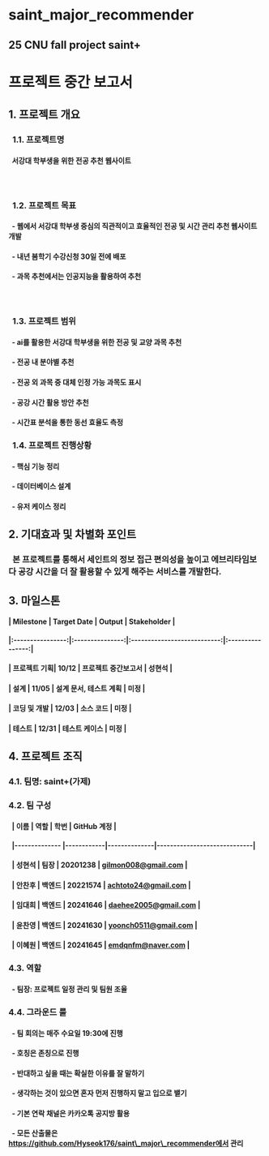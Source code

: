 # **saint\_major\_recommender**

## 25 CNU fall project saint+

### 

# 프로젝트 중간 보고서



## 1\. 프로젝트 개요

###  	1.1. 프로젝트명

####  		서강대 학부생을 위한 전공 추천 웹사이트

###  

###  	1.2. 프로젝트 목표

####  		- 웹에서 서강대 학부생 중심의 직관적이고 효율적인 전공 및 시간 관리 추천 웹사이트 개발

####  		- 내년 봄학기 수강신청 30일 전에 배포

####  		- 과목 추천에서는 인공지능을 활용하여 추천

###  

###  	1.3. 프로젝트 범위

####  			- ai를 활용한 서강대 학부생을 위한 전공 및 교양 과목 추천

####  			- 전공 내 분야별 추천

####  			- 전공 외 과목 중 대체 인정 가능 과목도 표시

####  			- 공강 시간 활용 방안 추천

####  			- 시간표 분석을 통한 동선 효율도 측정

### &nbsp;	1.4. 프로젝트 진행상황

#### &nbsp;			- 핵심 기능 정리

#### &nbsp;			- 데이터베이스 설계

#### &nbsp;			- 유저 케이스 정리







## 2\. 기대효과 및 차별화 포인트

###  	본 프로젝트를 통해서 세인트의 정보 접근 편의성을 높이고 에브리타임보다 공강 시간을 더 잘 활용할 수 있게 해주는 서비스를 개발한다.

### 

## 3\. 마일스톤

#### | Milestone      | Target Date | Output                      | Stakeholder    |

#### |:----------------:|:---------------:|:---------------------------:|:----------------:|

#### | 프로젝트 기획| 10/12         | 프로젝트 중간보고서           | 성현석           |

#### | 설계             | 11/05         | 설계 문서, 테스트 계획  | 미정              |

#### | 코딩 및 개발  | 12/03         | 소스 코드                   | 미정              |

#### | 테스트          | 12/31         | 테스트 케이스             | 미정              |



## 4\. 프로젝트 조직

### 4.1. 팀명: saint+(가제)

### 4.2. 팀 구성

####  	| 이름           | 역할       | 학번      	  | GitHub 계정                 |

####  	|-------------- |------------|--------------|-----------------------------|

####  	| 성현석        | 팀장       | 20201238  | gilmon008@gmail.com   |

####  	| 안찬후        | 백엔드    | 20221574  | achtoto24@gmail.com    |

####  	| 임대희        | 백엔드    | 20241646  | daehee2005@gmail.com  |

####  	| 윤찬영        | 백엔드    | 20241630  | yoonch0511@gmail.com |

####  	| 이혜원        | 백엔드    | 20241645  | emdqnfm@naver.com     |



### 4.3. 역할

####  	- 팀장: 프로젝트 일정 관리 및 팀원 조율

### 

### 4.4. 그라운드 룰

####  	- 팀 회의는 매주 수요일 19:30에 진행

####  	- 호칭은 존칭으로 진행

####  	- 반대하고 싶을 때는 확실한 이유를 잘 말하기

####  	- 생각하는 것이 있으면 혼자 먼저 진행하지 말고 입으로 뱉기

####  	- 기본 연락 채널은 카카오톡 공지방 활용

####  	- 모든 산출물은 https://github.com/Hyseok176/saint\_major\_recommender에서 관리

